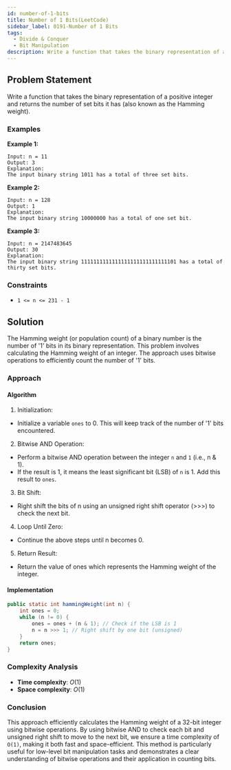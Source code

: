 ```yaml
---
id: number-of-1-bits
title: Number of 1 Bits(LeetCode)
sidebar_label: 0191-Number of 1 Bits
tags:
  - Divide & Conquer
  - Bit Manipulation
description: Write a function that takes the binary representation of a positive integer and returns the number of set bits it has (also known as the Hamming weight).
---
```


## Problem Statement

Write a function that takes the binary representation of a positive integer and returns the number of set bits it has (also known as the Hamming weight).

### Examples

**Example 1:**

```plaintext
Input: n = 11
Output: 3
Explanation:
The input binary string 1011 has a total of three set bits.
```

**Example 2:**

```plaintext
Input: n = 128
Output: 1
Explanation:
The input binary string 10000000 has a total of one set bit.
```

**Example 3:**

```plaintext
Input: n = 2147483645
Output: 30
Explanation:
The input binary string 1111111111111111111111111111101 has a total of thirty set bits.
```

### Constraints

- `1 <= n <= 231 - 1`

## Solution

The Hamming weight (or population count) of a binary number is the number of '1' bits in its binary representation. This problem involves calculating the Hamming weight of an integer. The approach uses bitwise operations to efficiently count the number of '1' bits.

### Approach 

#### Algorithm

1. Initialization:
* Initialize a variable `ones` to 0. This will keep track of the number of '1' bits encountered.
2. Bitwise AND Operation:
* Perform a bitwise AND operation between the integer `n` and `1` (i.e., n & 1).
* If the result is 1, it means the least significant bit (LSB) of `n` is 1. Add this result to `ones`.
3. Bit Shift:
* Right shift the bits of n using an unsigned right shift operator (>>>) to check the next bit.
4. Loop Until Zero:
* Continue the above steps until n becomes 0.
5. Return Result:
* Return the value of ones which represents the Hamming weight of the integer.

#### Implementation

```Java
public static int hammingWeight(int n) {
    int ones = 0;
    while (n != 0) {
        ones = ones + (n & 1); // Check if the LSB is 1
        n = n >>> 1; // Right shift by one bit (unsigned)
    }
    return ones;
}
```

### Complexity Analysis

- **Time complexity**: $O(1)$
- **Space complexity**: $O(1)$

### Conclusion

This approach efficiently calculates the Hamming weight of a 32-bit integer using bitwise operations. By using bitwise AND to check each bit and unsigned right shift to move to the next bit, we ensure a time complexity of `O(1)`, making it both fast and space-efficient. This method is particularly useful for low-level bit manipulation tasks and demonstrates a clear understanding of bitwise operations and their application in counting bits.
